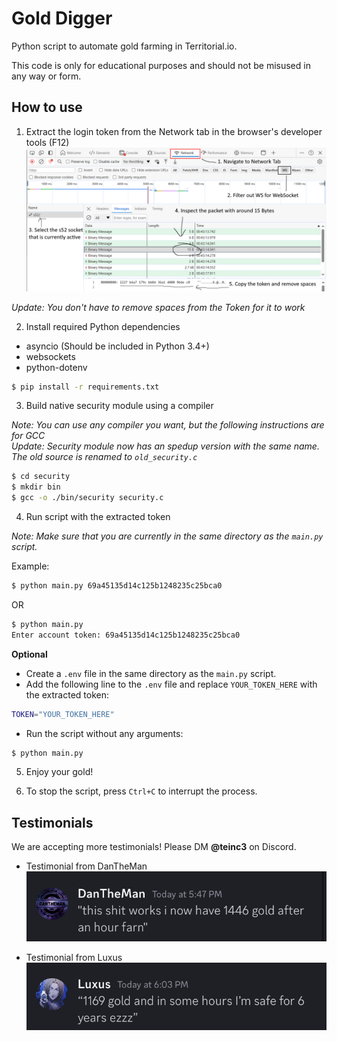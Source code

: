 # Gold Digger
Python script to automate gold farming in Territorial.io.

This code is only for educational purposes and should not be misused in any way or form.


## How to use

1. Extract the login token from the Network tab in the browser's developer tools (F12)
![Visual instructions on how to find token](docs/network_token.png)

*Update: You don't have to remove spaces from the Token for it to work*

2. Install required Python dependencies
- asyncio (Should be included in Python 3.4+)
- websockets
- python-dotenv

```bash
$ pip install -r requirements.txt
```

3. Build native security module using a compiler

*Note: You can use any compiler you want, but the following instructions are for GCC*<br>
*Update: Security module now has an spedup version with the same name. The old source is renamed to `old_security.c`*

```bash
$ cd security
$ mkdir bin
$ gcc -o ./bin/security security.c
```

4. Run script with the extracted token

*Note: Make sure that you are currently in the same directory as the `main.py` script.*

Example:
```bash
$ python main.py 69a45135d14c125b1248235c25bca0
```
OR
```bash
$ python main.py
Enter account token: 69a45135d14c125b1248235c25bca0
```

**Optional**
- Create a `.env` file in the same directory as the `main.py` script.
- Add the following line to the `.env` file and replace `YOUR_TOKEN_HERE` with the extracted token:
```bash
TOKEN="YOUR_TOKEN_HERE"
```
- Run the script without any arguments:
```bash
$ python main.py
```

5. Enjoy your gold!

6. To stop the script, press `Ctrl+C` to interrupt the process.


## Testimonials
We are accepting more testimonials! Please DM **@teinc3** on Discord.

- Testimonial from DanTheMan<br>
!["this shit works i now have 1446 gold after an hour farm"](docs/Testimonial_Dan.jpg)

- Testimonial from Luxus<br>
![1169 gold and in some hours I’m safe for 6 years ezzz](docs/Testimonial_Luxus.jpg)